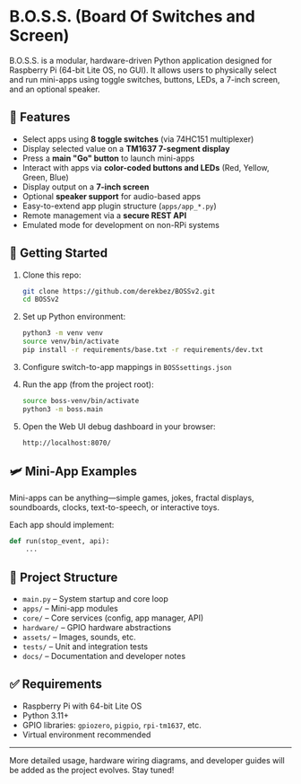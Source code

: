 # B.O.S.S. (Board Of Switches and Screen)

B.O.S.S. is a modular, hardware-driven Python application designed for Raspberry Pi (64-bit Lite OS, no GUI). It allows users to physically select and run mini-apps using toggle switches, buttons, LEDs, a 7-inch screen, and an optional speaker.

## 🔧 Features

- Select apps using **8 toggle switches** (via 74HC151 multiplexer)
- Display selected value on a **TM1637 7-segment display**
- Press a **main "Go" button** to launch mini-apps
- Interact with apps via **color-coded buttons and LEDs** (Red, Yellow, Green, Blue)
- Display output on a **7-inch screen**
- Optional **speaker support** for audio-based apps
- Easy-to-extend app plugin structure (`apps/app_*.py`)
- Remote management via a **secure REST API**
- Emulated mode for development on non-RPi systems


## 🚀 Getting Started

1. Clone this repo:
   ```bash
   git clone https://github.com/derekbez/BOSSv2.git
   cd BOSSv2
   ```

2. Set up Python environment:
   ```bash
   python3 -m venv venv
   source venv/bin/activate
   pip install -r requirements/base.txt -r requirements/dev.txt
   ```

3. Configure switch-to-app mappings in `BOSSsettings.json`

4. Run the app (from the project root):
   ```bash
   source boss-venv/bin/activate
   python3 -m boss.main
   ```

5. Open the Web UI debug dashboard in your browser:
   ```
   http://localhost:8070/
   ```

## 🛩️ Mini-App Examples

Mini-apps can be anything—simple games, jokes, fractal displays, soundboards, clocks, text-to-speech, or interactive toys.

Each app should implement:
```python
def run(stop_event, api):
    ...
```

## 📁 Project Structure

- `main.py` – System startup and core loop
- `apps/` – Mini-app modules
- `core/` – Core services (config, app manager, API)
- `hardware/` – GPIO hardware abstractions
- `assets/` – Images, sounds, etc.
- `tests/` – Unit and integration tests
- `docs/` – Documentation and developer notes

## ✅ Requirements

- Raspberry Pi with 64-bit Lite OS
- Python 3.11+
- GPIO libraries: `gpiozero`, `pigpio`, `rpi-tm1637`, etc.
- Virtual environment recommended

---

More detailed usage, hardware wiring diagrams, and developer guides will be added as the project evolves. Stay tuned!
